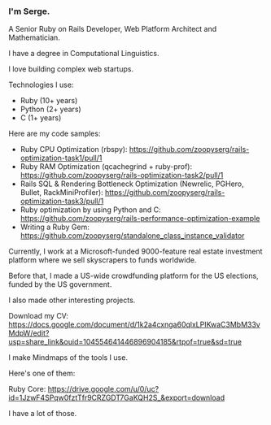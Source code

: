 ### I'm Serge.
A Senior Ruby on Rails Developer, Web Platform Architect and Mathematician.

I have a degree in Computational Linguistics.

I love building complex web startups.

Technologies I use:
- Ruby (10+ years)
- Python (2+ years)
- C (1+ years)

Here are my code samples:
- Ruby CPU Optimization (rbspy): https://github.com/zoopyserg/rails-optimization-task1/pull/1
- Ruby RAM Optimization (qcachegrind + ruby-prof): https://github.com/zoopyserg/rails-optimization-task2/pull/1
- Rails SQL & Rendering Bottleneck Optimization (Newrelic, PGHero, Bullet, RackMiniProfiler): https://github.com/zoopyserg/rails-optimization-task3/pull/1
- Ruby optimization by using Python and C: https://github.com/zoopyserg/rails-performance-optimization-example
- Writing a Ruby Gem: https://github.com/zoopyserg/standalone_class_instance_validator

Currently, I work at a Microsoft-funded 9000-feature real estate investment platform where we sell skyscrapers to funds worldwide.

Before that, I made a US-wide crowdfunding platform for the US elections, funded by the US government.

I also made other interesting projects.

Download my CV: https://docs.google.com/document/d/1k2a4cxnga60qlxLPIKwaC3MbM33vMdpW/edit?usp=share_link&ouid=104554641446896904185&rtpof=true&sd=true

I make Mindmaps of the tools I use.

Here's one of them:

Ruby Core: https://drive.google.com/u/0/uc?id=1JzwF4SPqw0fztTfr9CRZGDT7GaKQH2S_&export=download

I have a lot of those.
